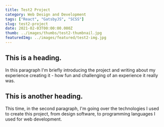 ```yaml
---
title: Test2 Project
category: Web Design and Development
tags: ["React", "GatsbyJS", "SCSS"]
slug: test2-project
date: 2021-02-03T00:00:00.000Z
thumb: ../images/thumbs/test2-thumbnail.jpg
featuredImg: ../images/featured/test2-img.jpg
---
```


## This is a heading.

In this paragraph I'm briefly introducing the project and writing about my experience creating it - how fun and challenging of an experience it really was.

## This is another heading.

This time, in the second paragraph, I'm going over the technologies I used to create this project, from design software, to programming languages I used for web development.
